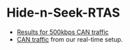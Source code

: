 # Hide-n-Seek-RTAS
- [Results for 500kbps CAN traffic](https://github.com/Ipsitakoley/Hide-n-Seek-RTAS/tree/main/500kbps)
- [CAN traffic](https://github.com/Ipsitakoley/Hide-n-Seek-RTAS/tree/main/CANlog) from our real-time setup.
